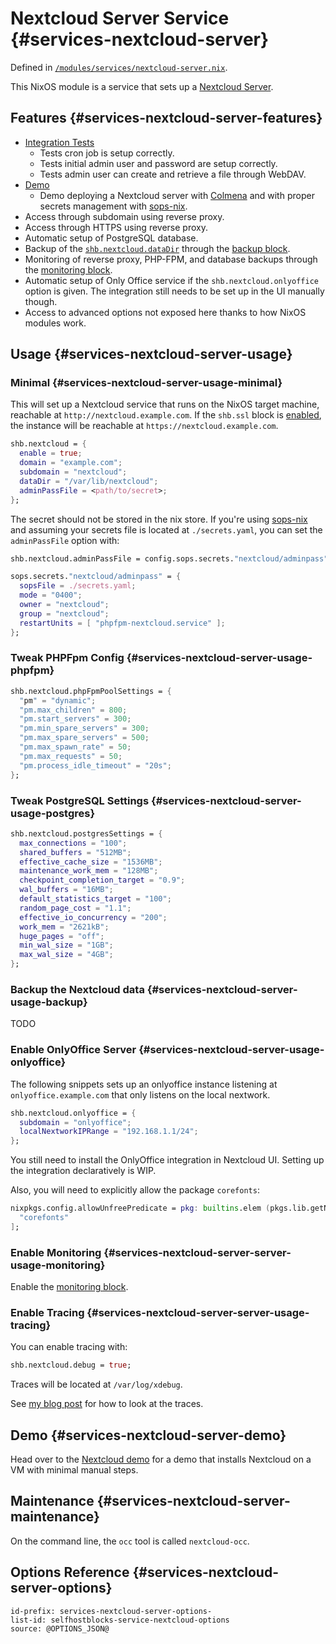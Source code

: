 # Nextcloud Server Service {#services-nextcloud-server}

Defined in [`/modules/services/nextcloud-server.nix`](@REPO@/modules/services/nextcloud-server.nix).

This NixOS module is a service that sets up a [Nextcloud Server](https://nextcloud.com/).

## Features {#services-nextcloud-server-features}

- [Integration Tests](@REPO@/test/vm/nextcloud.nix)
  - Tests cron job is setup correctly.
  - Tests initial admin user and password are setup correctly.
  - Tests admin user can create and retrieve a file through WebDAV.
- [Demo](./demo-nextcloud-server.html)
  - Demo deploying a Nextcloud server with [Colmena](https://colmena.cli.rs/) and with proper
    secrets management with [sops-nix](https://github.com/Mic92/sops-nix).
- Access through subdomain using reverse proxy.
- Access through HTTPS using reverse proxy.
- Automatic setup of PostgreSQL database.
- Backup of the [`shb.nextcloud.dataDir`][1] through the [backup block](./blocks-backup.html).
- Monitoring of reverse proxy, PHP-FPM, and database backups through the [monitoring
  block](./blocks-monitoring.html).
- Automatic setup of Only Office service if the `shb.nextcloud.onlyoffice` option is given. The
  integration still needs to be set up in the UI manually though.
- Access to advanced options not exposed here thanks to how NixOS modules work.

[1]: ./services-nextcloud.html#services-nextcloud-server-options-shb.nextcloud.dataDir

## Usage {#services-nextcloud-server-usage}

### Minimal {#services-nextcloud-server-usage-minimal}

This will set up a Nextcloud service that runs on the NixOS target machine, reachable at
`http://nextcloud.example.com`. If the `shb.ssl` block is [enabled](block-ssl.html#usage), the
instance will be reachable at `https://nextcloud.example.com`.

```nix
shb.nextcloud = {
  enable = true;
  domain = "example.com";
  subdomain = "nextcloud";
  dataDir = "/var/lib/nextcloud";
  adminPassFile = <path/to/secret>;
};
```

The secret should not be stored in the nix store. If you're using
[sops-nix](https://github.com/Mic92/sops-nix) and assuming your secrets file is located at
`./secrets.yaml`, you can set the `adminPassFile` option with:

```nix
shb.nextcloud.adminPassFile = config.sops.secrets."nextcloud/adminpass".path;

sops.secrets."nextcloud/adminpass" = {
  sopsFile = ./secrets.yaml;
  mode = "0400";
  owner = "nextcloud";
  group = "nextcloud";
  restartUnits = [ "phpfpm-nextcloud.service" ];
};
```

### Tweak PHPFpm Config {#services-nextcloud-server-usage-phpfpm}

```nix
shb.nextcloud.phpFpmPoolSettings = {
  "pm" = "dynamic";
  "pm.max_children" = 800;
  "pm.start_servers" = 300;
  "pm.min_spare_servers" = 300;
  "pm.max_spare_servers" = 500;
  "pm.max_spawn_rate" = 50;
  "pm.max_requests" = 50;
  "pm.process_idle_timeout" = "20s";
};
```

### Tweak PostgreSQL Settings {#services-nextcloud-server-usage-postgres}

```nix
shb.nextcloud.postgresSettings = {
  max_connections = "100";
  shared_buffers = "512MB";
  effective_cache_size = "1536MB";
  maintenance_work_mem = "128MB";
  checkpoint_completion_target = "0.9";
  wal_buffers = "16MB";
  default_statistics_target = "100";
  random_page_cost = "1.1";
  effective_io_concurrency = "200";
  work_mem = "2621kB";
  huge_pages = "off";
  min_wal_size = "1GB";
  max_wal_size = "4GB";
};
```

### Backup the Nextcloud data {#services-nextcloud-server-usage-backup}

TODO

### Enable OnlyOffice Server {#services-nextcloud-server-usage-onlyoffice}

The following snippets sets up an onlyoffice instance listening at `onlyoffice.example.com` that
only listens on the local nextwork.

```nix
shb.nextcloud.onlyoffice = {
  subdomain = "onlyoffice";
  localNextworkIPRange = "192.168.1.1/24";
};
```

You still need to install the OnlyOffice integration in Nextcloud UI. Setting up the integration
declaratively is WIP.

Also, you will need to explicitly allow the package `corefonts`:

```nix
nixpkgs.config.allowUnfreePredicate = pkg: builtins.elem (pkgs.lib.getName pkg) [
  "corefonts"
];
```

### Enable Monitoring {#services-nextcloud-server-server-usage-monitoring}

Enable the [monitoring block](./blocks-monitoring.html).

### Enable Tracing {#services-nextcloud-server-server-usage-tracing}

You can enable tracing with:

```nix
shb.nextcloud.debug = true;
```

Traces will be located at `/var/log/xdebug`.

See [my blog
post](http://blog.tiserbox.com/posts/2023-08-12-what%27s-up-with-nextcloud-webdav-slowness.html) for
how to look at the traces.

## Demo {#services-nextcloud-server-demo}

Head over to the [Nextcloud demo](demo-nextcloud.html) for a demo that installs Nextcloud on a VM
with minimal manual steps.

## Maintenance {#services-nextcloud-server-maintenance}

On the command line, the `occ` tool is called `nextcloud-occ`.

## Options Reference {#services-nextcloud-server-options}

```{=include=} options
id-prefix: services-nextcloud-server-options-
list-id: selfhostblocks-service-nextcloud-options
source: @OPTIONS_JSON@
```
